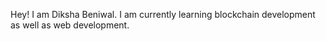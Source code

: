 Hey! I am Diksha Beniwal. I am currently learning blockchain development as well as web development. 

